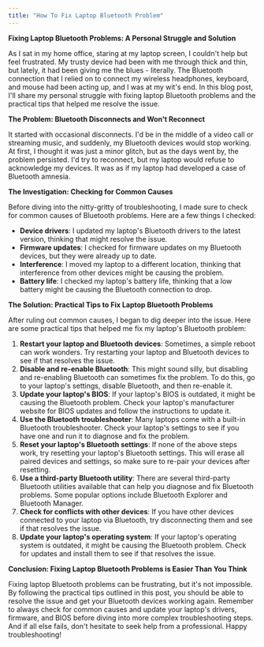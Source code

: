 ```yaml
---
title: "How To Fix Laptop Bluetooth Problem"
---
```


**Fixing Laptop Bluetooth Problems: A Personal Struggle and Solution**

As I sat in my home office, staring at my laptop screen, I couldn't help but feel frustrated. My trusty device had been with me through thick and thin, but lately, it had been giving me the blues - literally. The Bluetooth connection that I relied on to connect my wireless headphones, keyboard, and mouse had been acting up, and I was at my wit's end. In this blog post, I'll share my personal struggle with fixing laptop Bluetooth problems and the practical tips that helped me resolve the issue.

**The Problem: Bluetooth Disconnects and Won't Reconnect**

It started with occasional disconnects. I'd be in the middle of a video call or streaming music, and suddenly, my Bluetooth devices would stop working. At first, I thought it was just a minor glitch, but as the days went by, the problem persisted. I'd try to reconnect, but my laptop would refuse to acknowledge my devices. It was as if my laptop had developed a case of Bluetooth amnesia.

**The Investigation: Checking for Common Causes**

Before diving into the nitty-gritty of troubleshooting, I made sure to check for common causes of Bluetooth problems. Here are a few things I checked:

*   **Device drivers**: I updated my laptop's Bluetooth drivers to the latest version, thinking that might resolve the issue.
*   **Firmware updates**: I checked for firmware updates on my Bluetooth devices, but they were already up to date.
*   **Interference**: I moved my laptop to a different location, thinking that interference from other devices might be causing the problem.
*   **Battery life**: I checked my laptop's battery life, thinking that a low battery might be causing the Bluetooth connection to drop.

**The Solution: Practical Tips to Fix Laptop Bluetooth Problems**

After ruling out common causes, I began to dig deeper into the issue. Here are some practical tips that helped me fix my laptop's Bluetooth problem:

1.  **Restart your laptop and Bluetooth devices**: Sometimes, a simple reboot can work wonders. Try restarting your laptop and Bluetooth devices to see if that resolves the issue.
2.  **Disable and re-enable Bluetooth**: This might sound silly, but disabling and re-enabling Bluetooth can sometimes fix the problem. To do this, go to your laptop's settings, disable Bluetooth, and then re-enable it.
3.  **Update your laptop's BIOS**: If your laptop's BIOS is outdated, it might be causing the Bluetooth problem. Check your laptop's manufacturer website for BIOS updates and follow the instructions to update it.
4.  **Use the Bluetooth troubleshooter**: Many laptops come with a built-in Bluetooth troubleshooter. Check your laptop's settings to see if you have one and run it to diagnose and fix the problem.
5.  **Reset your laptop's Bluetooth settings**: If none of the above steps work, try resetting your laptop's Bluetooth settings. This will erase all paired devices and settings, so make sure to re-pair your devices after resetting.
6.  **Use a third-party Bluetooth utility**: There are several third-party Bluetooth utilities available that can help you diagnose and fix Bluetooth problems. Some popular options include Bluetooth Explorer and Bluetooth Manager.
7.  **Check for conflicts with other devices**: If you have other devices connected to your laptop via Bluetooth, try disconnecting them and see if that resolves the issue.
8.  **Update your laptop's operating system**: If your laptop's operating system is outdated, it might be causing the Bluetooth problem. Check for updates and install them to see if that resolves the issue.

**Conclusion: Fixing Laptop Bluetooth Problems is Easier Than You Think**

Fixing laptop Bluetooth problems can be frustrating, but it's not impossible. By following the practical tips outlined in this post, you should be able to resolve the issue and get your Bluetooth devices working again. Remember to always check for common causes and update your laptop's drivers, firmware, and BIOS before diving into more complex troubleshooting steps. And if all else fails, don't hesitate to seek help from a professional. Happy troubleshooting!
